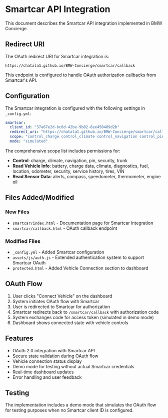 # Smartcar API Integration

This document describes the Smartcar API integration implemented in BMW Concierge.

## Redirect URI

The OAuth redirect URI for Smartcar integration is:

```
https://chatala1.github.io/BMW-Concierge/smartcar/callback
```

This endpoint is configured to handle OAuth authorization callbacks from Smartcar's API.

## Configuration

The Smartcar integration is configured with the following settings in `_config.yml`:

```yaml
smartcar:
  client_id: "37a67e2d-bc6d-42be-9b82-6ee450489d2b"
  redirect_uri: "https://chatala1.github.io/BMW-Concierge/smartcar/callback"
  scope: "control_charge control_climate control_navigation control_pin control_security control_trunk read_alerts read_battery read_charge read_charge_events read_charge_locations read_charge_records read_climate read_compass read_diagnostics read_engine_oil read_extended_vehicle_info read_fuel read_location read_odometer read_security read_service_history read_speedometer read_thermometer read_tires read_user_profile read_vehicle_info read_vin"
  mode: "simulated"
```

The comprehensive scope list includes permissions for:
- **Control**: charge, climate, navigation, pin, security, trunk
- **Read Vehicle Info**: battery, charge data, climate, diagnostics, fuel, location, odometer, security, service history, tires, VIN
- **Read Sensor Data**: alerts, compass, speedometer, thermometer, engine oil

## Files Added/Modified

### New Files
- `smartcar/index.html` - Documentation page for Smartcar integration
- `smartcar/callback.html` - OAuth callback endpoint

### Modified Files
- `_config.yml` - Added Smartcar configuration
- `assets/js/auth.js` - Extended authentication system to support Smartcar OAuth
- `protected.html` - Added Vehicle Connection section to dashboard

## OAuth Flow

1. User clicks "Connect Vehicle" on the dashboard
2. System initiates OAuth flow with Smartcar
3. User is redirected to Smartcar for authorization
4. Smartcar redirects back to `/smartcar/callback` with authorization code
5. System exchanges code for access token (simulated in demo mode)
6. Dashboard shows connected state with vehicle controls

## Features

- OAuth 2.0 integration with Smartcar API
- Secure state validation during OAuth flow
- Vehicle connection status display
- Demo mode for testing without actual Smartcar credentials
- Real-time dashboard updates
- Error handling and user feedback

## Testing

The implementation includes a demo mode that simulates the OAuth flow for testing purposes when no Smartcar client ID is configured.